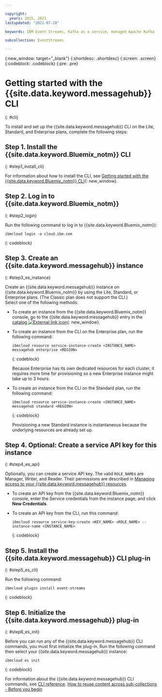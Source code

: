 ```yaml
---

copyright:
  years: 2015, 2021
lastupdated: "2021-07-28"

keywords: IBM Event Streams, Kafka as a service, managed Apache Kafka

subcollection: EventStreams

---
```


{:new_window: target="_blank"}
{:shortdesc: .shortdesc}
{:screen: .screen}
{:codeblock: .codeblock}
{:pre: .pre}

# Getting started with the {{site.data.keyword.messagehub}} CLI 
{: #cli}

To install and set up the {{site.data.keyword.messagehub}} CLI on the Lite, Standard, and Enterprise plans, complete the following steps:

## Step 1. Install the {{site.data.keyword.Bluemix_notm}} CLI
{: #step1_install_cli}

For information about how to install the CLI, see [Getting started with the {{site.data.keyword.Bluemix_notm}} CLI](/docs/cli?topic=cloud-cli-getting-started){: new_window}.

## Step 2. Log in to {{site.data.keyword.Bluemix_notm}} 
{: #step2_login}

Run the following command to log in to {{site.data.keyword.Bluemix_notm}}:
```
ibmcloud login -a cloud.ibm.com
```
{: codeblock}


## Step 3. Create an {{site.data.keyword.messagehub}} instance
{: #step3_es_instance}

Create an {{site.data.keyword.messagehub}} instance on {{site.data.keyword.Bluemix_notm}} by using the Lite, Standard, or Enterprise plans. (The Classic plan does not support the CLI.) <br/>
Select one of the following methods:

* To create an instance from the {{site.data.keyword.Bluemix_notm}} console, go to the {{site.data.keyword.messagehub}} entry in the [catalog ![External link icon](../../icons/launch-glyph.svg "External link icon")](https://cloud.ibm.com/catalog/event-streams){: new_window}.

* To create an instance from the CLI on the Enterprise plan, run the following command:
  ```
  ibmcloud resource service-instance-create <INSTANCE_NAME> messagehub enterprise <REGION>
  ```
    {: codeblock}
    
    Because Enterprise has its own dedicated resources for each cluster, it requires more time for provisioning so a new Enterprise instance might take up to 3 hours.


* To create an instance from the CLI on the Standard plan, run the following command:

    ```
    ibmcloud resource service-instance-create <INSTANCE_NAME> messagehub standard <REGION>
    ```
    {: codeblock}

    Provisioning a new Standard instance is instantaneous because the underlying resources are already set up.

## Step 4. Optional: Create a service API key for this instance
{: #step4_es_api}

Optionally, you can create a service API key. The valid `ROLE_NAME`s are Manager, Writer, and Reader. Their permissions are described in [Managing access to your {{site.data.keyword.messagehub}} resources](/docs/EventStreams?topic=EventStreams-security#security).

* To create an API key from the {{site.data.keyword.Bluemix_notm}} console, enter the Service credentials from the instance page, and click **New Credentials**.

* To create an API key from the CLI, run this command:
    ```
    ibmcloud resource service-key-create <KEY_NAME> <ROLE_NAME> --instance-name <INSTANCE_NAME>
    ```
    {: codeblock}

## Step 5. Install the {{site.data.keyword.messagehub}} CLI plug-in
{: #step5_es_cli}

Run the following command:
```
ibmcloud plugin install event-streams
```
{: codeblock}

## Step 6. Initialize the {{site.data.keyword.messagehub}} plug-in
{: #step6_es_init}

Before you can run any of the {{site.data.keyword.messagehub}} CLI commands, you must first initialize the plug-in. Run the following command then select your {{site.data.keyword.messagehub}} instance:

```
ibmcloud es init
```
{: codeblock}

For information about the {{site.data.keyword.messagehub}} CLI commands, see [CLI reference](/docs/EventStreams?topic=EventStreams-eventstreams-cli#cli_reference).
[How to reuse content across sub-collections - Before you begin](/docs/writing?topic=writing-reuse#prereqs)










